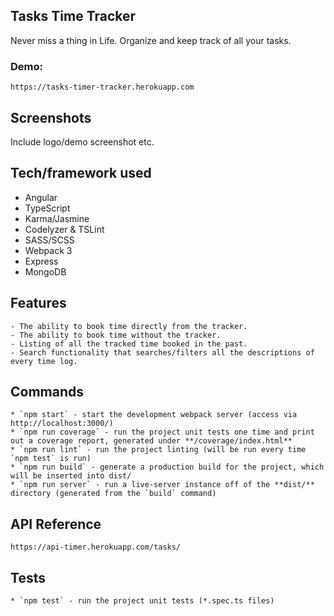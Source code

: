 ## Tasks Time Tracker
Never miss a thing in Life. Organize and keep track of all your tasks.

 ### Demo: 
	https://tasks-timer-tracker.herokuapp.com

## Screenshots
Include logo/demo screenshot etc.

## Tech/framework used
* Angular 
* TypeScript
* Karma/Jasmine
* Codelyzer & TSLint
* SASS/SCSS
* Webpack 3
* Express
* MongoDB

## Features
	- The ability to book time directly from the tracker.
	- The ability to book time without the tracker.
	- Listing of all the tracked time booked in the past.
	- Search functionality that searches/filters all the descriptions of every time log.

## Commands
	* `npm start` - start the development webpack server (access via http://localhost:3000/)
	* `npm run coverage` - run the project unit tests one time and print out a coverage report, generated under **/coverage/index.html**
	* `npm run lint` - run the project linting (will be run every time `npm test` is run)
	* `npm run build` - generate a production build for the project, which will be inserted into dist/
	* `npm run server` - run a live-server instance off of the **dist/** directory (generated from the `build` command)

## API Reference
	https://api-timer.herokuapp.com/tasks/

## Tests
	* `npm test` - run the project unit tests (*.spec.ts files)
